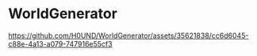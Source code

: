 # WorldGenerator


https://github.com/H0UND/WorldGenerator/assets/35621838/cc6d6045-c88e-4a13-a079-747916e55cf3

